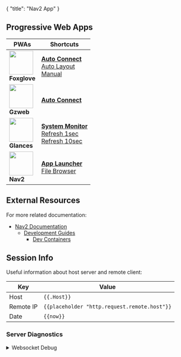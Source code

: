{
    "title": "Nav2 App"
}
## Progressive Web Apps

| PWAs | Shortcuts |
|-|-|
| [<img src="/media/icons/foxglove/any_icon_x512.webp" height="64">](/foxglove/autoconnect)<br>**Foxglove** | [**Auto Connect**](/foxglove/autoconnect)<br>[Auto Layout](/foxglove/autolayout)<br>[Manual](/foxglove/) |
| [<img src="/media/icons/gzweb/any_icon_x512.webp" height="64">](/gzweb/)<br>**Gzweb** | [**Auto Connect**](/gzweb/) |
| [<img src="/media/icons/glances/any_icon_x512.webp" height="64">](/glances/)<br>**Glances** | [**System Monitor**](/glances/)<br>[Refresh 1sec](/glances/1)<br>[Refresh 10sec](/glances/10) |
| [<img src="/media/icons/nav2/any_icon_x512.webp" height="64">](/nav2/)<br>**Nav2** | [**App Launcher**](/nav2/)<br>[File Browser](/?browse=true) |

## External Resources

For more related documentation:

- [Nav2 Documentation](https://navigation.ros.org)
  - [Development Guides](https://navigation.ros.org/development_guides)
    - [Dev Containers](https://navigation.ros.org/development_guides/devcontainer_docs)

## Session Info

Useful information about host server and remote client:

|Key | Value |
|-|-|
| Host | `{{.Host}}` |
| Remote IP | `{{placeholder "http.request.remote.host"}}` |
| Date | `{{now}}` |

### Server Diagnostics

<details>
<summary>Websocket Debug</summary>

For troubleshooting websocket connections:

|Key | Value |
|-|-|
| `header.X-Forwarded-Host` | `{{placeholder "http.request.header.X-Forwarded-Host"}}` |
| `http.request.hostport` | `{{placeholder "http.request.hostport"}}` |
| `http.vars.ReqHost` | `{{placeholder "http.vars.ReqHost"}}` |

|Key | Value |
|-|-|
| `http.request.scheme` | `{{placeholder "http.request.scheme"}}` |
| `header.X-Forwarded-Scheme` | `{{placeholder "http.request.header.X-Forwarded-Scheme"}}` |
| `header.X-Forwarded-Proto` | `{{placeholder "http.request.header.X-Forwarded-Proto"}}` |
| `http.vars.WsScheme` | `{{placeholder "http.vars.WsScheme"}}` |

</details>
